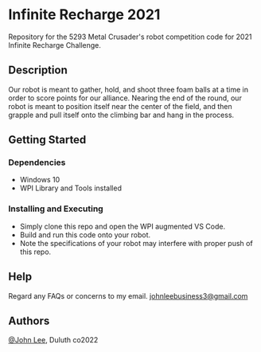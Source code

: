# Infinite Recharge 2021

Repository for the 5293 Metal Crusader's robot competition code for 2021 Infinite Recharge Challenge.

## Description

Our robot is meant to gather, hold, and shoot three foam balls at a time in order to score points for our alliance. Nearing the end of the round, 
our robot is meant to position itself near the center of the field, and then grapple and pull itself onto the climbing bar and hang in the process.

## Getting Started

### Dependencies

* Windows 10
* WPI Library and Tools installed

### Installing and Executing

* Simply clone this repo and open the WPI augmented VS Code.
* Build and run this code onto your robot.
* Note the specifications of your robot may interfere with proper push of this repo.

## Help

Regard any FAQs or concerns to my email. 
johnleebusiness3@gmail.com

## Authors

[@John Lee](johnleebusiness3@gmail.com), Duluth co2022
